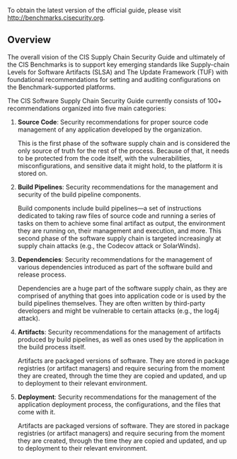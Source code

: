 To obtain the latest version of the official guide, please visit http://benchmarks.cisecurity.org. 

## Overview

The overall vision of the CIS Supply Chain Security Guide and ultimately of the CIS Benchmarks is to support key emerging standards like Supply-chain Levels for Software Artifacts (SLSA) and The Update Framework (TUF) with foundational recommendations for setting and auditing configurations on the Benchmark-supported platforms.

The CIS Software Supply Chain Security Guide currently consists of 100+ recommendations organized into five main categories:

1. **Source Code**: Security recommendations for proper source code management of any application developed by the organization.

    This is the first phase of the software supply chain and is considered the only source of truth for the rest of the process. Because of that, it needs to be protected from the code itself, with the vulnerabilities, misconfigurations, and sensitive data it might hold, to the platform it is stored on.

2. **Build Pipelines**: Security recommendations for the management and security of the build pipeline components.

    Build components include build pipelines—a set of instructions dedicated to taking raw files of source code and running a series of tasks on them to achieve some final artifact as output, the environment they are running on, their management and execution, and more. This second phase of the software supply chain is targeted increasingly at supply chain attacks (e.g., the Codecov attack or SolarWinds).

3. **Dependencies**: Security recommendations for the management of various dependencies introduced as part of the software build and release process.

    Dependencies are a huge part of the software supply chain, as they are comprised of anything that goes into application code or is used by the build pipelines themselves. They are often written by third-party developers and might be vulnerable to certain attacks (e.g., the log4j attack).

4. **Artifacts**: Security recommendations for the management of artifacts produced by build pipelines, as well as ones used by the application in the build process itself.

    Artifacts are packaged versions of software. They are stored in package registries (or artifact managers) and require securing from the moment they are created, through the time they are copied and updated, and up to deployment to their relevant environment.

5. **Deployment**: Security recommendations for the management of the application deployment process, the configurations, and the files that come with it.

    Artifacts are packaged versions of software. They are stored in package registries (or artifact managers) and require securing from the moment they are created, through the time they are copied and updated, and up to deployment to their relevant environment.